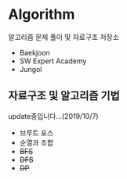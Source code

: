 # Algorithm

알고리즘 문제 풀이 및 자료구조 저장소
 - Baekjoon
 - SW Expert Academy 
 - Jungol
## 자료구조 및 알고리즘 기법
update중입니다...(2019/10/7)
 - 브루트 포스
 - 순열과 조합
 - ~~BFS~~
 - ~~DFS~~
 - ~~DP~~
